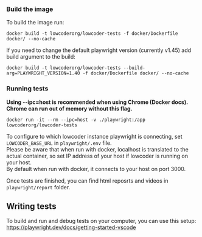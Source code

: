 ### Build the image


To build the image run:

```
docker build -t lowcoderorg/lowcoder-tests -f docker/Dockerfile docker/ --no-cache
```

If you need to change the default playwright version (currently v1.45) add build argument to the build:

```
docker build -t lowcoderorg/lowcoder-tests --build-arg=PLAYWRIGHT_VERSION=1.40 -f docker/Dockerfile docker/ --no-cache
```

### Running tests

**Using --ipc=host is recommended when using Chrome (Docker docs). Chrome can run out of memory without this flag.**

```
docker run -it --rm --ipc=host -v ./playwright:/app lowcoderorg/lowcoder-tests
```

To configure to which lowcoder instance playwright is connecting, set `LOWCODER_BASE_URL` in `playwright/.env` file.  
Please be aware that when run with docker, localhost is translated to the actual container, so set IP address of your host if lowcoder is running on your host.  
By default when run with docker, it connects to your host on port 3000.

Once tests are finished, you can find html reposrts and videos in `playwright/report` folder.  

## Writing tests

To build and run and debug tests on your computer, you can use this setup: https://playwright.dev/docs/getting-started-vscode
